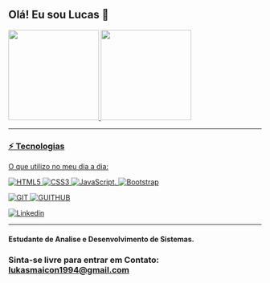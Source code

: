 ## Olá! Eu sou Lucas 👋

<a href="https://github.com/lukasmaicon">
   <img height="180em" src="https://github-readme-stats.vercel.app/api?username=lukasmaicon&show_icons=true&theme=dracula"/>
   <img height="180em" src="https://github-readme-stats.vercel.app/api/top-langs/?username=lukasmaicon&layout=compact&langs_count=6&theme=dracula"/>
</div>

 ____
### ⚡ Tecnologias
O que utilizo no meu dia a dia:

![HTML5](https://img.shields.io/badge/HTML5-E34F26?style=for-the-badge&logo=html5&logoColor=white)
![CSS3](https://img.shields.io/badge/CSS3-1572B6?style=for-the-badge&logo=css3&logoColor=white)
![JavaScript](https://img.shields.io/badge/JavaScript-F7DF1E?style=for-the-badge&logo=javascript&logoColor=black).
![Bootstrap](https://img.shields.io/badge/Bootstrap-563D7C?style=for-the-badge&logo=bootstrap&logoColor=white)


![GIT](https://img.shields.io/badge/GIT-E44C30?style=for-the-badge&logo=git&logoColor=white)
![GUITHUB](https://img.shields.io/badge/GitHub-100000?style=for-the-badge&logo=github&logoColor=white)



[![Linkedin](https://img.shields.io/badge/LinkedIn-0077B5?style=for-the-badge&logo=linkedin&logoColor=white)](https://www.linkedin.com/in/lukasmaicon)

____

#### Estudante de Analise e Desenvolvimento de Sistemas.

### Sinta-se livre para entrar em Contato: lukasmaicon1994@gmail.com

